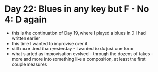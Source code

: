 # Day 22: Blues in any key but F - No 4: D again

- this is the continuation of Day 19, where I played a blues in D I had written earlier
- this time I wanted to improvise over it
- still more tired than yesterday - I wanted to do just one form
- what started as improvisation evolved - through the dozens of takes - more and more into something like a composition, at least the first couple measures
